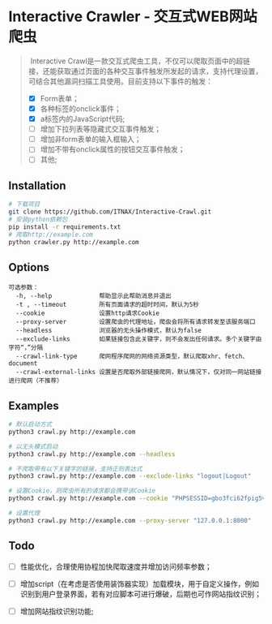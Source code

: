 # Interactive Crawler - 交互式WEB网站爬虫

> ​		Interactive Crawl是一款交互式爬虫工具，不仅可以爬取页面中的超链接，还能获取通过页面的各种交互事件触发所发起的请求，支持代理设置，可结合其他漏洞扫描工具使用。目前支持以下事件的触发：
>
> - [x] Form表单；
> - [x] 各种标签的onclick事件；
> - [x] a标签内的JavaScript代码;
> - [ ] 增加下拉列表等隐藏式交互事件触发；
> - [ ] 增加非form表单的输入框输入；
> - [ ] 增加不带有onclick属性的按钮交互事件触发；
> - [ ] 其他;

## Installation

```bash
# 下载项目
git clone https://github.com/ITNAX/Interactive-Crawl.git
# 安装python依赖包
pip install -r requirements.txt
# 爬取http://example.com
python crawler.py http://example.com
```

## Options

```
可选参数：
  -h, --help             帮助显示此帮助消息并退出
  -t , --timeout         所有页面请求的超时时间，默认为5秒
  --cookie               设置http请求Cookie
  --proxy-server         设置爬虫的代理地址，爬虫会将所有请求转发至该服务端口
  --headless             浏览器的无头操作模式，默认为false
  --exclude-links        如果链接包含此关键字，则不会发出任何请求。多个关键字由字符“，”分隔
  --crawl-link-type      爬网程序爬网的网络资源类型，默认爬取xhr、fetch、document
  --crawl-external-links 设置是否爬取外部链接爬网，默认情况下，仅对同一网站链接进行爬网（不推荐）
```

## Examples

```bash
# 默认启动方式
python3 crawl.py http://example.com

# 以无头模式启动
python3 crawl.py http://example.com --headless

# 不爬取带有以下关键字的链接，支持正则表达式
python3 crawl.py http://example.com --exclude-links "logout|Logout"

# 设置Cookie，则爬虫所有的请求都会携带该Cookie
python3 crawl.py http://example.com --cookie "PHPSESSID=gbo3fci62fpig5vp4fq6a950h2; security=impossible"

# 设置代理
python3 crawl.py http://example.com --proxy-server "127.0.0.1:8000"
```

## Todo
- [ ] 性能优化，合理使用协程加快爬取速度并增加访问频率参数；
- [ ] 增加script（在考虑是否使用装饰器实现）加载模块，用于自定义操作，例如识别到用户登录界面，若有对应脚本可进行爆破，后期也可作网站指纹识别；
- [ ] 增加网站指纹识别功能;

